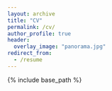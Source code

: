 ```yaml
---
layout: archive
title: "CV"
permalink: /cv/
author_profile: true
header:
  overlay_image: "panorama.jpg"
redirect_from:
  - /resume
---
```


{% include base_path %}

